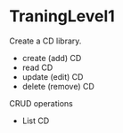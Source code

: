 # TraningLevel1

Create a CD library.

- create (add) CD
- read CD
- update (edit) CD
- delete (remove) CD

CRUD operations

- List CD
